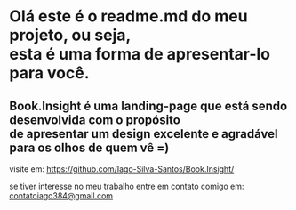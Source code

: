 <h1>Olá este é o readme.md do meu projeto, ou seja, 
<br />
esta é uma forma de apresentar-lo para você.</h1>

<h2>Book.Insight é uma landing-page que está sendo desenvolvida com o propósito
<br />
de apresentar um design excelente e agradável para os olhos de quem vê =)</h2>

visite em: https://github.com/Iago-Silva-Santos/Book.Insight/

se tiver interesse no meu trabalho entre em contato comigo em: contatoiago384@gmail.com
